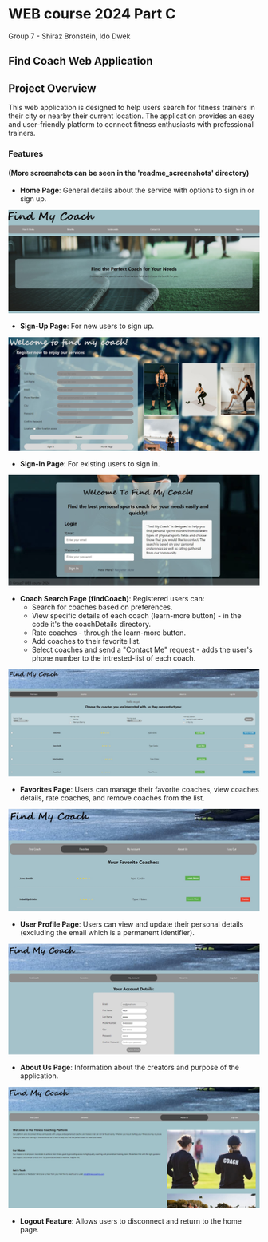 # WEB course 2024 Part C
Group 7 - Shiraz Bronstein, Ido Dwek

## Find Coach Web Application
## Project Overview

This web application is designed to help users search for fitness trainers in their city or nearby their current location. The application provides an easy and user-friendly platform to connect fitness enthusiasts with professional trainers.

### Features
#### (More screenshots can be seen in the 'readme_screenshots' directory)

- **Home Page**: General details about the service with options to sign in or sign up.

![Home Page Screenshot](readme_screenshots/page_imges/homePage.jpg "Home Page Screenshot")


- **Sign-Up Page**: For new users to sign up.

![signUp Page Screenshot](readme_screenshots/page_imges/signUp.jpg "signUp Page Screenshot")


- **Sign-In Page**: For existing users to sign in.

![signIn Page Screenshot](readme_screenshots/page_imges/signIn.jpg "signIn Page Screenshot")


- **Coach Search Page (findCoach)**: Registered users can:
  - Search for coaches based on preferences.
  - View specific details of each coach (learn-more button) - in the code it's the coachDetails directory.
  - Rate coaches - through the learn-more button.
  - Add coaches to their favorite list.
  - Select coaches and send a "Contact Me" request - adds the user's phone number to the intrested-list of each coach.

![findCoach Page Screenshot](readme_screenshots/page_imges/findCoach.jpg "findCoach Page Screenshot")


- **Favorites Page**: Users can manage their favorite coaches, view coaches details, rate coaches, and remove coaches from the list.

![favorites Page Screenshot](readme_screenshots/page_imges/favorites.jpg "favorites Page Screenshot")


- **User Profile Page**: Users can view and update their personal details (excluding the email which is a permanent identifier).

![myAccount Page Screenshot](readme_screenshots/page_imges/myAccount.jpg "myAccount Page Screenshot")


- **About Us Page**: Information about the creators and purpose of the application.

![aboutUs Page Screenshot](readme_screenshots/page_imges/aboutUs.jpg "aboutUs Page Screenshot")


- **Logout Feature**: Allows users to disconnect and return to the home page.


